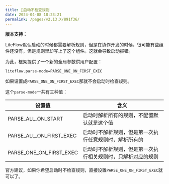 ```yaml
---
title: 🍮启动不检查规则
date: 2024-04-08 18:23:21
permalink: /pages/v2.13.X/891f36/
---
```


**版本支持：**<Badge text="v2.12.0+" vertical="middle"/>


LiteFlow默认启动的时候都需要解析规则，但是在协作开发的时候，很可能有些组件还没有，但是规则里却写上了这个组件。这就会导致启动报错。

为此，框架提供了一个新的全局参数供用户配置：

```properties
liteflow.parse-mode=PARSE_ONE_ON_FIRST_EXEC
```

如果设置成`PARSE_ONE_ON_FIRST_EXEC`那就不会启动时检查规则。

这个`parse-mode`一共有三种值：

| 设置值                  | 含义                                                         |
| ----------------------- | ------------------------------------------------------------ |
| PARSE_ALL_ON_START      | 启动时解析所有的规则，不配置默认就是这个值                   |
| PARSE_ALL_ON_FIRST_EXEC | 启动时不解析规则，但是第一次执行任意规则时，解析所有的       |
| PARSE_ONE_ON_FIRST_EXEC | 启动时不解析规则，但是第一次执行相关规则时，只解析对应的规则 |

官方建议，如果你希望启动时不检查规则，直接设置`PARSE_ONE_ON_FIRST_EXEC`就可以了。



